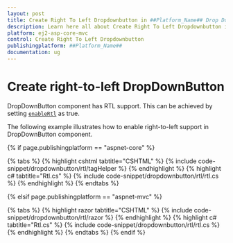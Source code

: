 ```yaml
---
layout: post
title: Create Right To Left Dropdownbutton in ##Platform_Name## Drop Down Button Component
description: Learn here all about Create Right To Left Dropdownbutton in Syncfusion ##Platform_Name## Drop Down Button component and more.
platform: ej2-asp-core-mvc
control: Create Right To Left Dropdownbutton
publishingplatform: ##Platform_Name##
documentation: ug
---
```



# Create right-to-left DropDownButton

DropDownButton component has RTL support. This can be achieved by setting [`enableRtl`](https://help.syncfusion.com/cr/aspnetcore-js2/Syncfusion.EJ2.SplitButtons.DropDownButton.html#Syncfusion_EJ2_SplitButtons_DropDownButton_EnableRtl) as true.

The following example illustrates how to enable right-to-left support in DropDownButton component.

{% if page.publishingplatform == "aspnet-core" %}

{% tabs %}
{% highlight cshtml tabtitle="CSHTML" %}
{% include code-snippet/dropdownbutton/rtl/tagHelper %}
{% endhighlight %}
{% highlight c# tabtitle="Rtl.cs" %}
{% include code-snippet/dropdownbutton/rtl/rtl.cs %}
{% endhighlight %}
{% endtabs %}

{% elsif page.publishingplatform == "aspnet-mvc" %}

{% tabs %}
{% highlight razor tabtitle="CSHTML" %}
{% include code-snippet/dropdownbutton/rtl/razor %}
{% endhighlight %}
{% highlight c# tabtitle="Rtl.cs" %}
{% include code-snippet/dropdownbutton/rtl/rtl.cs %}
{% endhighlight %}
{% endtabs %}
{% endif %}

